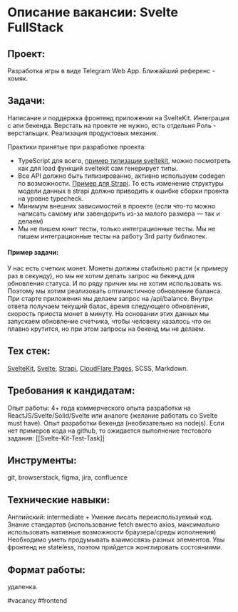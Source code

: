# Описание вакансии: Svelte FullStack
## Проект: 
Разработка игры в виде Telegram Web App. Ближайший референс - хомяк.

## Задачи: 
Написание и поддержка фронтенд приложения на SvelteKit.
Интеграция с апи бекенда.
Верстать на проекте не нужно, есть отдельня Роль - верстальщик. 
Реализация продуктовых механик.

Практики принятые при разработке проекта:
- TypeScript для всего, [пример типизации sveltekit](https://github.com/ivanhofer/sveltekit-typescript-showcase), можно посмотреть как для load функций sveltekit сам генерирует типы.
- Все API должно быть типизированно, активно используем codegen по возможности. [Пример для Strapi](https://www.youtube.com/watch?v=Gv3dAG8ktsI). То есть изменение структуры модели данных в strapi должно приводить к ошибке сборки проекта на уровне typecheck.
- Минимум внешних зависимостей в проекте (если что-то можно написать самому или завендорить из-за малого размера — так и делаем)
- Мы не пишем юнит тесты, только интеграционные тесты. Мы не пишем интеграционные тесты на работу 3rd party библиотек.

#### Пример задачи:
У нас есть счеткик монет. Монеты должны стабильно расти (к примеру раз в секунду), но мы не хотим делать запрос на бекенд для обновления статуса. И по ряду причин мы не хотим использовать ws. Поэтому мы хотим реализовать оптимистичное обновление баланса. При старте приложения мы делаем запрос на /api/balance. Внутри ответа получаем текущий балас, время следующего обновления, скорость приоста монет в минуту. На основании этих данных мы запускаем обновление счетчика, чтобы человеку казалось что он плавно крутится, но при этом запросы на бекенд мы не делаем.

## Тех стек: 
[SvelteKit](https://learn.svelte.dev/tutorial/introducing-sveltekit), [Svelte](https://learn.svelte.dev/tutorial/welcome-to-svelte), [Strapi](https://docs.strapi.io/dev-docs/project-structure), [CloudFlare Pages](https://kit.svelte.dev/docs/adapter-cloudflare), SCSS, Markdown.

## Требования к кандидатам:
Опыт работы: 4+ года коммерческого опыта разработки на ReactJS/Svelte/Solid/Svelte или аналоге (желание работать со Svelte must have). Опыт разработки бекенда (необязательно на nodejs). Если нет примеров кода на github, то ожидается выполнение тестового задания: [[Svelte-Kit-Test-Task]]
## Инструменты: 
git, browserstack, figma, jira, confluence
## Технические навыки: 
Английский: intermediate +
Умение писать переиспользуемый код.
Знание стандартов (использование fetch вместо axios, максимально использовать нативные возможности браузера/среды исполнения)
Необходимо уметь продумывать взаимосвязь разных элементов. Увы фронтенд не stateless, поэтом прийдется жонглировать состояниями.
## Формат работы: 
удаленка.

#vacancy #frontend